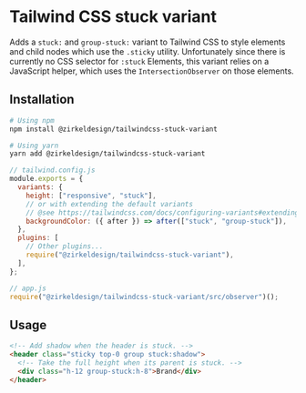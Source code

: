 # Tailwind CSS stuck variant

Adds a `stuck:` and `group-stuck:` variant to Tailwind CSS to style elements and child nodes which use the `.sticky` utility. Unfortunately since there is currently no CSS selector for `:stuck` Elements, this variant relies on a JavaScript helper, which uses the `IntersectionObserver` on those elements.

## Installation

```sh
# Using npm
npm install @zirkeldesign/tailwindcss-stuck-variant

# Using yarn
yarn add @zirkeldesign/tailwindcss-stuck-variant
```

```js
// tailwind.config.js
module.exports = {
  variants: {
    height: ["responsive", "stuck"],
    // or with extending the default variants
    // @see https://tailwindcss.com/docs/configuring-variants#extending-default-variants
    backgroundColor: ({ after }) => after(["stuck", "group-stuck"]),
  },
  plugins: [
    // Other plugins...
    require("@zirkeldesign/tailwindcss-stuck-variant"),
  ],
};
```

```js
// app.js
require("@zirkeldesign/tailwindcss-stuck-variant/src/observer")();
```

## Usage

```html
<!-- Add shadow when the header is stuck. -->
<header class="sticky top-0 group stuck:shadow">
  <!-- Take the full height when its parent is stuck. -->
  <div class="h-12 group-stuck:h-8">Brand</div>
</header>
```
